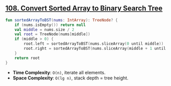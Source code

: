 ## [108. Convert Sorted Array to Binary Search Tree](https://leetcode.com/problems/convert-sorted-array-to-binary-search-tree/)

```kotlin
fun sortedArrayToBST(nums: IntArray): TreeNode? {
    if (nums.isEmpty()) return null
    val middle = nums.size / 2
    val root = TreeNode(nums[middle])
    if (middle > 0) {
        root.left = sortedArrayToBST(nums.sliceArray(0 until middle))
        root.right = sortedArrayToBST(nums.sliceArray(middle + 1 until nums.size))
    }
    return root
}
```

* **Time Complexity**: `O(n)`, iterate all elements.
* **Space Complexity**: `O(lg n)`, stack depth = tree height.